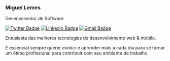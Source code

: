 ### Miguel Lemes

Desenvolvedor de Software

[![Twitter Badge](https://img.shields.io/badge/-@_migueelzz-00875f?style=flat-square&labelColor=00875f&logo=twitter&logoColor=white&link=https://twitter.com/_migueelzz)](https://twitter.com/_migueelzz) 
[![Linkedin Badge](https://img.shields.io/badge/-Miguel%20Lemes-00875f?style=flat-square&logo=Linkedin&logoColor=white&link=https://www.linkedin.com/in/migueelzz/)](https://www.linkedin.com/in/migueelzz/) 
[![Gmail Badge](https://img.shields.io/badge/-miguellemes005@gmail.com-00875f?style=flat-square&logo=Gmail&logoColor=white&link=mailto:miguellemes005@gmail.com)](mailto:miguellemes005@gmail.com)

Entusiasta das melhores tecnologias de desenvolvimento web & mobile.

É essencial sempre querer evoluir e aprender mais a cada dia para se tornar um ótimo profissional para contribuir com seu ambiente de trabalho.



